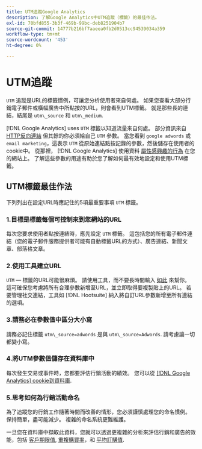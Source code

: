 ```yaml
---
title: UTM追蹤Google Analytics
description: 了解Google Analytics中UTM追蹤（標籤）的最佳作法。
exl-id: 70bfd855-3b3f-469b-99bc-deb8251904b7
source-git-commit: 14777b216bf7aaeea0fb2d0513cc94539034a359
workflow-type: tm+mt
source-wordcount: '453'
ht-degree: 0%

---
```


# UTM追蹤

`UTM` 追蹤是URL的標籤慣例，可讓您分析使用者來自何處。 如果您查看大部分行銷電子郵件或橫幅廣告中所點按的URL，則會看到UTM標籤。 就是那些長的連結，結尾是 `utm\_source` 和 `utm\_medium`.

[!DNL Google Analytics] uses `UTM` 標籤以知道流量來自何處。 部分資訊來自 [HTTP反向連結](https://en.wikipedia.org/wiki/HTTP_referer) 但其餘的你必須給自己 `UTM` 參數。 當您看到 `google adwords` 或 `email marketing`，這表示 `UTM` 從原始連結點按記錄的參數，然後儲存在使用者的cookie中。 從那裡， [!DNL Google Analytics] 使用資料 [屬性感興趣的行為](../data-analyst/analysis/google-track-user-acq.md) 在您的網站上。 了解這些參數的用途有助於您了解如何最有效地設定和使用UTM標籤。

## UTM標籤最佳作法

下列列出在設定URL時應記住的5項最重要事項 `UTM` 標籤。

### 1.目標是標籤每個可控制來到您網站的URL

每次您要求使用者點按連結時，應先設定 `UTM` 標籤。 這包括您的所有電子郵件連結（您的電子郵件服務提供者可能有自動標籤URL的方式）、廣告連結、新聞文章、部落格文章。

### 2.使用工具建立URL

`UTM` — 標籤的URL可能很麻煩。 請使用工具，而不要長時間輸入 [如此](https://support.google.com/analytics/answer/1033867?hl=en) 來幫你。 這可確保您考慮將所有合理參數新增至URL，並立即取得要複製貼上的URL。 若要管理社交連結，工具如 [!DNL Hootsuite] 納入將自訂URL參數新增至所有連結的選項。

### 3.請務必在參數值中區分大小寫

請務必記住標籤 `utm\_source=adwords` 是與 `utm\_source=Adwords`. 請考慮讓一切都變小寫。

### 4.將UTM參數值儲存在資料庫中

每次發生交易或事件時，您都要評估行銷活動的績效。 您可以從 [[!DNL Google Analytics] cookie到資料庫](../data-analyst/analysis/google-track-user-acq.md).

### 5.思考如何為行銷活動命名

為了追蹤您的行銷工作隨著時間而改善的情形，您必須謹慎處理您的命名慣例。 保持簡單，盡可能減少。 複雜的命名系統更難維護。

一旦您在資料庫中擷取此資料，您就可以透過更複雜的分析來評估行銷和廣告的效能，包括 [客戶期限值](../data-analyst/analysis/ess-expected-ltv.md), [重複購買率](../data-analyst/analysis/repurchase-behavior.md)，和 [平均訂購值](../data-analyst/analysis/basic-analytics.md).
